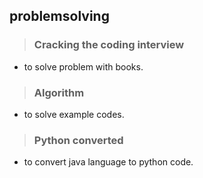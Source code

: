 ## problemsolving 

> ### Cracking the coding interview 
 - to solve problem with books.

> ### Algorithm 
 - to solve example codes.

> ### Python converted 
 - to convert java language to python code.
